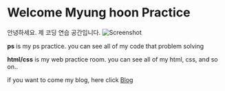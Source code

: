 

# Welcome Myung hoon Practice 

안녕하세요. 제 코딩 연습 공간입니다.
![Screenshot](/asset/blog/how-to-practice-coding-820x400.jpeg)


**ps** is my ps practice. you can see all of my code that problem solving

**html/css** is my web practice room. you can see all of my html, css, and so on..

if you want to come my blog, here click [Blog]

[blog]:
https://tallman.tistory.com

